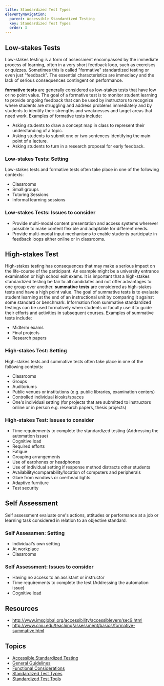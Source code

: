 ```yaml
---
title: Standardized Test Types
eleventyNavigation:
  parent: Accessible Standardized Testing
  key: Standardized Test Types
  order: 3
---
```


## Low-stakes Tests

Low-stakes testing is a form of assessment encompassed by the immediate process of learning, often in a very short
feedback loop, such as exercises or quizzes. Sometimes this is called "formative" standardized testing or even just
"feedback". The essential characteristics are immediacy and the lack of serious consequences contingent on performance.

**formative** **tests** are generally considered as low-stakes tests that have low or no point value. The goal of a
formative test is to monitor student learning to provide ongoing feedback that can be used by instructors to recognize
where students are struggling and address problems immediately and by students to identify their strengths and
weaknesses and target areas that need work. Examples of formative tests include:

* Asking students to draw a concept map in class to represent their understanding of a topic.
* Asking students to submit one or two sentences identifying the main point of a lecture.
* Asking students to turn in a research proposal for early feedback.

### Low-stakes Tests: Setting

Low-stakes tests and formative tests often take place in one of the following contexts:

* Classrooms
* Small groups
* Tutoring Sessions
* Informal learning sessions

### Low-stakes Tests: Issues to consider

* Provide multi-modal content presentation and access systems wherever possible to make content flexible and adaptable
for different needs.
* Provide multi-modal input mechanisms to enable students participate in feedback loops either online or in classrooms.

## High-stakes Test

High-stakes testing has consequences that may make a serious impact on the life-course of the participant. An example
might be a university entrance examination or high school exit exams. It is important that a high-stakes standardized
testing be fair to all candidates and not offer advantages to one group over another.
**summative** **tests** are considered as high-stakes tests and have a high point value. The goal of summative tests is
to evaluate student learning at the end of an instructional unit by comparing it against some standard or benchmark.
Information from summative standardized testings can be used formatively when students or faculty use it to guide their
efforts and activities in subsequent courses. Examples of summative tests include:

* Midterm exams
* Final projects
* Research papers

### High-stakes Test: Setting

High-stakes tests and summative tests often take place in one of the following contexts:

* Classrooms
* Groups
* Auditoriums
* Public venues or institutions (e.g. public libraries, examination centers)
* Controlled individual kiosks/spaces
* One's individual setting (for projects that are submitted to instructors online or in person e.g. research papers,
thesis projects)

### High-stakes Test: Issues to consider

* Time requirements to complete the standardized testing (Addressing the automation issue)
* Cognitive load
* Required efforts
* Fatigue
* Grouping arrangements
* Use of earphones or headphones
* Use of individual setting if response method distracts other students
* Availability/comparability/location of computers and peripherals
* Glare from windows or overhead lights
* Adaptive furniture
* Test security

## Self Assessment

Self assessment evaluate one's actions, attitudes or performance at a job or learning task considered in relation to an
objective standard.

### Self Assessmen: Setting

* Individual's own setting
* At workplace
* Classrooms

### Self Assessment: Issues to consider

* Having no access to an assistant or instructor
* Time requirements to complete the test (Addressing the automation issue)
* Cognitive load

## Resources

* <http://www.imsglobal.org/accessibility/accessiblevers/sec9.html>
* <http://www.cmu.edu/teaching/assessment/basics/formative-summative.html>

## Topics

* [Accessible Standardized Testing](/AccessibleStandardizedTesting.html)
* [General Guidelines](/GeneralGuidelines.html)
* [Functional Considerations](/FunctionalConsiderations.html)
* [Standardized Test Types](/StandardizedTestTypes.html)
* [Standardized Test Tools](/StandardizedTestTools.html)
